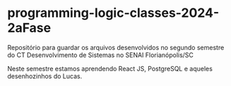 # programming-logic-classes-2024-2aFase
Repositório para guardar os arquivos desenvolvidos no segundo semestre do CT Desenvolvimento de Sistemas no SENAI Florianópolis/SC

Neste semestre estamos aprendendo React JS, PostgreSQL e aqueles desenhozinhos do Lucas.

